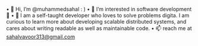 
• 👋 Hi, I’m @muhammedsahal : )
• 👀 I’m interested in software development 🥳
• 🌱 I am a self-taught developer who loves to solve problems digita. I am curious to learn more 
 about developing scalable distributed systems, and cares about writing readable as well as 
 maintainable code. 
• 📫 reach me at sahalvavoor313@gmail.com
